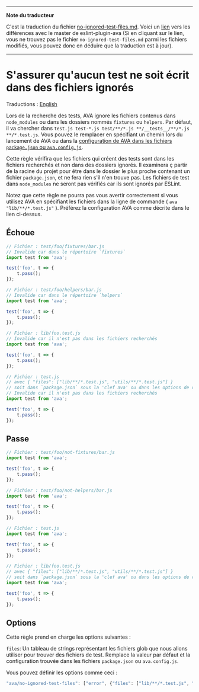 ___
**Note du traducteur**

C'est la traduction du fichier [no-ignored-test-files.md](https://github.com/avajs/eslint-plugin-ava/blob/master/docs/rules/no-ignored-test-files.md). Voici un [lien](https://github.com/avajs/eslint-plugin-ava/compare/6a6706ee890c1c0794095d64f69aa71cc3b83b74...master#diff-dfdc73f3a1c1fc001ea0161104cf3d13) vers les différences avec le master de eslint-plugin-ava (Si en cliquant sur le lien, vous ne trouvez pas le fichier `no-ignored-test-files.md` parmi les fichiers modifiés, vous pouvez donc en déduire que la traduction est à jour).
___
# S'assurer qu'aucun test ne soit écrit dans des fichiers ignorés

Traductions : [English](https://github.com/avajs/eslint-plugin-ava/blob/master/docs/rules/no-ignored-test-files.md)

Lors de la recherche des tests, AVA ignore les fichiers contenus dans `node_modules` ou dans les dossiers nommés `fixtures` ou `helpers`. Par défaut, il va chercher dans `test.js test-*.js test/**/*.js **/__tests__/**/*.js **/*.test.js`. Vous pouvez le remplacer en spécifiant un chemin lors du lancement de AVA ou dans la [configuration de AVA dans les fichiers `package.json` ou `ava.config.js`](https://github.com/avajs/ava-docs/blob/master/fr_FR/readme.md#configuration).

Cette règle vérifira que les fichiers qui créent des tests sont dans les fichiers recherchés et non dans des dossiers ignorés. Il examinera ç partir de la racine du projet pour être dans le dossier le plus proche contenant un fichier `package.json`, et ne fera rien s'il n'en trouve pas. Les fichiers de test dans `node_modules` ne seront pas vérifiés car ils sont ignorés par ESLint.

Notez que cette règle ne pourra pas vous avertir correctement si vous utilisez AVA en spécifiant les fichiers dans la ligne de commande ( `ava "lib/**/*.test.js"` ). Préférez la configuration AVA comme décrite dans le lien ci-dessus.

## Échoue

```js
// Fichier : test/foo/fixtures/bar.js
// Invalide car dans le répertoire `fixtures`
import test from 'ava';

test('foo', t => {
	t.pass();
});

// Fichier : test/foo/helpers/bar.js
// Invalide car dans le répertoire `helpers`
import test from 'ava';

test('foo', t => {
	t.pass();
});

// Fichier : lib/foo.test.js
// Invalide car il n'est pas dans les fichiers recherchés
import test from 'ava';

test('foo', t => {
	t.pass();
});

// Fichier : test.js
// avec { "files": ["lib/**/*.test.js", "utils/**/*.test.js"] }
// soit dans `package.json` sous la 'clef ava' ou dans les options de règle
// Invalide car il n'est pas dans les fichiers recherchés
import test from 'ava';

test('foo', t => {
	t.pass();
});
```


## Passe

```js
// Fichier : test/foo/not-fixtures/bar.js
import test from 'ava';

test('foo', t => {
	t.pass();
});

// Fichier : test/foo/not-helpers/bar.js
import test from 'ava';

test('foo', t => {
	t.pass();
});

// Fichier : test.js
import test from 'ava';

test('foo', t => {
	t.pass();
});

// Fichier : lib/foo.test.js
// avec { "files": ["lib/**/*.test.js", "utils/**/*.test.js"] }
// soit dans `package.json` sous la 'clef ava' ou dans les options de règle
import test from 'ava';

test('foo', t => {
	t.pass();
});
```

## Options

Cette règle prend en charge les options suivantes :

`files`: Un tableau de strings représentant les fichiers glob que nous allons utiliser pour trouver des fichiers de test. Remplace la valeur par défaut et la configuration trouvée dans les fichiers `package.json` ou `ava.config.js`.

Vous pouvez définir les options comme ceci :

```js
"ava/no-ignored-test-files": ["error", {"files": ["lib/**/*.test.js", "utils/**/*.test.js"]}]
```
